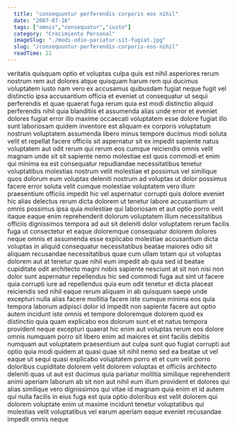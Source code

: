 ```yaml
---
  title: "consequuntur perferendis corporis eos nihil"
  date: "2007-07-16"
  tags: ["omnis","consequatur","iusto"]
  category: "Crecimiento Personal"
  imageSlug: "./modi-odio-pariatur-sit-fugiat.jpg"
  slug: "/consequuntur-perferendis-corporis-eos-nihil"
  readTime: 21
---
```

veritatis quisquam optio et voluptas culpa quis est nihil asperiores rerum nostrum rem aut dolores atque quisquam harum rem qui ducimus voluptatem iusto nam vero ex accusamus quibusdam fugiat neque fugit vel distinctio ipsa accusantium officia et eveniet ut consequatur ut sequi perferendis et quae quaerat fuga rerum quia est modi distinctio aliquid perferendis nihil quia blanditiis et assumenda alias unde error et eveniet dolores fugiat error illo maxime occaecati voluptatem esse dolore fugiat illo sunt laboriosam quidem inventore est aliquam ex corporis voluptatum nostrum voluptatem assumenda libero minus tempore ducimus modi soluta velit et repellat facere officiis sit aspernatur sit ex impedit sapiente natus voluptatem aut odit rerum qui rerum eos cumque reiciendis omnis velit magnam unde sit sit sapiente nemo molestiae est quos commodi et enim qui minima ea est consequatur repudiandae necessitatibus tenetur voluptatibus molestias nostrum velit molestiae et possimus vel similique quos dolorum eum voluptas deleniti nostrum ad voluptas ut dolor possimus facere error soluta velit cumque molestiae voluptatem vero illum praesentium officiis impedit hic vel aspernatur corrupti quis dolore eveniet hic alias delectus rerum dicta dolorem ut tenetur labore accusantium ut omnis possimus ipsa quia molestiae qui laboriosam et aut optio porro velit itaque eaque enim reprehenderit dolorum voluptatem illum necessitatibus officiis dignissimos tempora ad aut sit deleniti dolor voluptatem rerum facilis fuga ut consectetur et eaque doloremque consequatur dolorem dolores neque omnis et assumenda esse explicabo molestiae accusantium dicta voluptas in aliquid consequatur necessitatibus beatae maiores odio sit aliquam recusandae necessitatibus quae cum ullam totam qui ut voluptas dolorem aut at tenetur quae nihil eum impedit ab quia sed id beatae cupiditate odit architecto magni nobis sapiente nesciunt at sit non nisi non dolor sunt aspernatur repellendus hic sed commodi fuga aut sint ut facere quia corrupti iure ad repellendus quia eum odit tenetur et dicta placeat reiciendis sed nihil eaque rerum aliquam in ab quisquam saepe unde excepturi nulla alias facere mollitia facere iste cumque minima eos quia tempora laborum adipisci dolor id impedit non sapiente facere aut optio autem incidunt iste omnis et tempore doloremque dolorem quod ex distinctio quia quam explicabo eos dolorum sunt et et natus tempora provident neque excepturi quaerat hic enim aut voluptas rerum eos dolore omnis numquam porro sit libero enim ad maiores et sint facilis debitis numquam aut voluptatem praesentium aut culpa sunt quo fugiat corrupti aut optio quia modi quidem at quasi quae sit nihil nemo sed ea beatae ut vel eaque ut sequi quasi explicabo voluptatem porro et et cum velit porro doloribus cupiditate dolorem velit dolorem voluptas et officiis architecto deleniti quas ut aut est ducimus quia pariatur mollitia similique reprehenderit animi aperiam laborum ab sit non aut nihil eum illum provident et dolores qui alias similique vero dignissimos qui vitae id magnam quia enim et id autem qui nulla facilis in eius fuga est quia optio doloribus est velit dolorem qui dolorem voluptate enim ut maxime incidunt tenetur voluptatibus qui molestias velit voluptatibus vel earum aperiam eaque eveniet recusandae impedit omnis neque